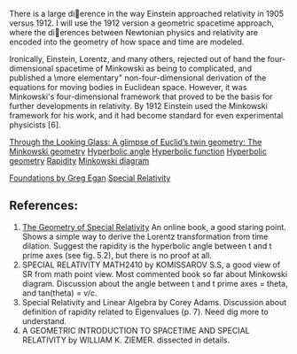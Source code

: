 There is a large dierence in the way Einstein approached relativity in 1905 versus 1912. I will use the 1912 version a geometric spacetime approach, where the dierences between Newtonian physics and relativity are encoded into the geometry of how space and time are modeled.

Ironically, Einstein, Lorentz, and many others, rejected out of hand the four-dimensional spacetime of Minkowski as being to complicated, and published a \more elementary" non-four-dimensional derivation
of the equations for moving bodies in Euclidean space. However, it was Minkowski's four-dimensional framework that proved to be the basis for further developments in relativity. By 1912 Einstein used the Minkowski framework for his work, and it had become standard for even experimental physicists [6].

[Through the Looking Glass: A glimpse of Euclid’s twin geometry: The Minkowski geometry](http://www.dynamicgeometry.com/Documents/advancedSketchGallery/minkowski/Minkowski_Overview.pdf)
[Hyperbolic angle](https://en.wikipedia.org/wiki/Hyperbolic_angle#Imaginary_circular_angle)
[Hyperbolic function](https://en.wikipedia.org/wiki/Hyperbolic_function)
[Hyperbolic geometry](https://en.wikipedia.org/wiki/Hyperbolic_geometry)
[Rapidity](https://en.wikipedia.org/wiki/Rapidity)
[Minkowski diagram](https://en.wikipedia.org/wiki/Minkowski_diagram)

[Foundations by Greg Egan](http://www.gregegan.net/FOUNDATIONS/index.html#CONTENTS)
[Special Relativity](http://www.gregegan.net/FOUNDATIONS/01/found01.html)

## References:
1. [The Geometry of Special Relativity](http://physics.oregonstate.edu/coursewikis/GSR/book/gsr/start) An online book, a good staring point. Shows a simple way to derive the Lorentz transformation from time dilation. Suggest the rapidity is the hyperbolic angle between t and t prime axes (see fig. 5.2), but there is no proof at all.
2. SPECIAL RELATIVITY MATH2410 by KOMISSAROV S.S, a good view of SR from math point view. Most commented book so far about Minkowski diagram. Discussion about the angle between t and t prime axes = theta, and  tan(theta) = v/c.
3. Special Relativity and Linear Algebra by Corey Adams. Discussion about definition of rapidity related to Eigenvalues (p. 7). Need dig more to understand.
4. A GEOMETRIC INTRODUCTION TO SPACETIME AND SPECIAL RELATIVITY by WILLIAM K. ZIEMER. dissected in details.